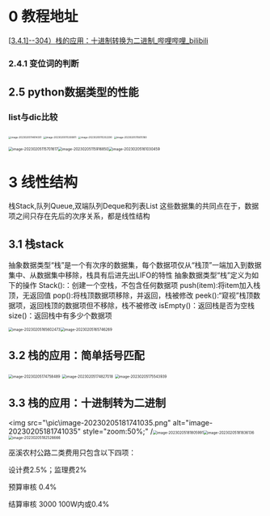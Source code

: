 # 0 教程地址
[[3.4.1\]--304）栈的应用：十进制转换为二进制_哔哩哔哩_bilibili](https://www.bilibili.com/video/BV1VC4y1x7uv?p=17&vd_source=71766beb4ab755e8dfb4543e1008fa76)

### 2.4.1 变位词的判断

## 2.5 python数据类型的性能

### list与dic比较

<img src="\pic\image-20230205114814301.png" alt="image-20230205114814301" style="zoom: 33%;" />

<img src="\pic\image-20230205115309911.png" alt="image-20230205115309911" style="zoom: 33%;" />

<img src="\pic\image-20230205115352290.png" alt="image-20230205115352290" style="zoom: 33%;" />

<img src="\pic\image-20230205115615180.png" alt="image-20230205115615180" style="zoom: 33%;" />

<img src="\pic\image-20230205115701617.png" alt="image-20230205115701617" style="zoom:50%;" /><img src="\pic\image-20230205115916850.png" alt="image-20230205115916850" style="zoom:50%;" /><img src="\pic\image-20230205161030459.png" alt="image-20230205161030459" style="zoom:50%;" />

# 3 线性结构

栈Stack,队列Queue,双端队列Deque和列表List
这些数据集的共同点在于，数据项之间只存在先后的次序关系，都是线性结构

## 3.1 栈stack

抽象数据类型“栈”是一个有次序的数据集，每个数据项仅从“栈顶”一端加入到数据集中、从数据集中移除，栈具有后进先出LIFO的特性
抽象数据类型“栈”定义为如下的操作
Stack():：创建一个空栈，不包含任何数据项
push(item):将item加入栈顶，无返回值
pop():将栈顶数据项移除，并返回，栈被修改
peek():“窥视”栈顶数据项，返回栈顶的数据项但不移除，栈不被修改
isEmpty()：返回栈是否为空栈
size()：返回栈中有多少个数据项

<img src="\pic\image-20230205165602473.png" alt="image-20230205165602473" style="zoom:50%;" /><img src="\pic\image-20230205165746269.png" alt="image-20230205165746269" style="zoom:50%;" />

## 3.2 栈的应用：简单括号匹配

<img src="\pic\image-20230205174758489.png" alt="image-20230205174758489" style="zoom:50%;" />

<img src="\pic\image-20230205174827018.png" alt="image-20230205174827018" style="zoom:50%;" />

<img src="\pic\image-20230205175543939.png" alt="image-20230205175543939" style="zoom:50%;" />

## 3.3 栈的应用：十进制转为二进制

<img src="\pic\image-20230205181741035.png" alt="image-20230205181741035" style="zoom:50%;" /<img src="\pic\image-20230205181805991.png" alt="image-20230205181805991" style="zoom:50%;" /><img src="\pic\image-20230205181836136.png" alt="image-20230205181836136" style="zoom:50%;" /><img src="\pic\image-20230205182526666.png" alt="image-20230205182526666" style="zoom:50%;" />



巫溪农村公路二类费用只包含以下四项：

设计费2.5%；监理费2%

预算审核 0.4%

结算审核 3000 100W内或0.4%

